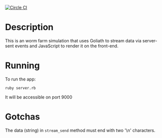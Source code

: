 [![Circle
CI](https://circleci.com/gh/gylaz/wormbots.svg?style=svg)](https://circleci.com/gh/gylaz/wormbots)

# Description
This is an worm farm simulation that uses Goliath to stream data via server-sent
events and JavaScript to render it on the front-end.

# Running
To run the app:

    ruby server.rb
It will be accessible on port 9000

# Gotchas
The data (string) in ```stream_send``` method must end with two '\n' characters.
